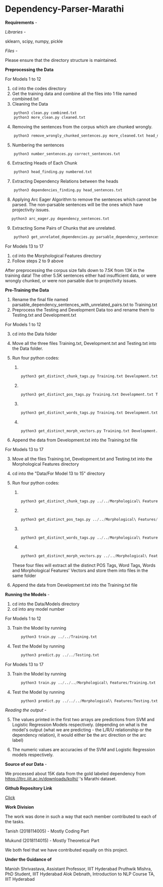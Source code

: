 # Dependency-Parser-Marathi

**Requirements** - 

_Libraries_ -

sklearn, scipy, numpy, pickle

_Files_ -

Please ensure that the directory structure is maintained.

**Preprocessing the Data**

For Models 1 to 12

1. cd into the codes directory
2. Get the training data and combine all the files into 1 file named combined.txt
3. Cleaning the Data
```python
    python3 clean.py combined.txt   
    python3 more_clean.py cleaned.txt
```
4. Removing the sentences from the corpus which are chunked wrongly.
```python
    python3 remove_wrongly_chunked_sentences.py more_cleaned.txt head_mapping.json   
```
5. Numbering the sentences
```python
    python3 number_sentences.py correct_sentences.txt   
``` 
6. Extracting Heads of Each Chunk
```python
    python3 head_finding.py numbered.txt   
``` 
7. Extracting Dependency Relations between the heads
```python
    python3 dependencies_finding.py head_sentences.txt
``` 
8. Applying Arc Eager Algorithm to remove the sentences which cannot be parsed. The non-parsable sentences will be the ones which have projectivity issues.
```python
   python3 arc_eager.py dependency_sentences.txt
``` 
9.  Extracting Some Pairs of Chunks that are unrelated.
```python
    python3 get_unrelated_dependencies.py parsable_dependency_sentences.txt
``` 

For Models 13 to 17
1. cd into the Morphological Features directory
2. Follow steps 2 to 9 above

After preprocessing the corpus size falls down to 7.5K from 13K in the training data! The other 5.5K sentences either had insufficient data, or were wrongly chunked, or were non parsable due to projectivity issues.

**Pre-Training the Data**

1. Rename the final file named parsable_dependency_sentences_with_unrelated_pairs.txt to Training.txt
2. Preprocess the Testing and Development Data too and rename them to Testing.txt and Development.txt

For Models 1 to 12

3. cd into the Data folder
4. Move all the three files Training.txt, Development.txt and Testing.txt into the Data folder.
5. Run four python codes:
   
   1.  
    ```python
        python3 get_distinct_chunk_tags.py Training.txt Development.txt Testing.txt
    ```
   2. 
    ```python
        python3 get_distinct_pos_tags.py Training.txt Development.txt Testing.txt
    ```
   3. 
    ```python
        python3 get_distinct_words_tags.py Training.txt Development.txt Testing.txt
    ```
   4.  
    ```python
        python3 get_distinct_morph_vectors.py Training.txt Development.txt Testing.txt
    ``` 
6. Append the data from Development.txt into the Training.txt file

For Models 13 to 17

3. Move all the files Training.txt, Development.txt and Testing.txt into the Morphological Features directory
4. cd into the "Data/For Model 13 to 15" directory
5. Run four python codes:
   
   1.  
    ```python
        python3 get_distinct_chunk_tags.py ../../Morphological\ Features/Training.txt ../../Morphological\ Features/Development.txt ../../Morphological\ Features/Testing.txt
    ```
   2. 
    ```python
        python3 get_distinct_pos_tags.py ../../Morphological\ Features/Training.txt ../../Morphological\ Features/Development.txt ../../Morphological\ Features/Testing.txt
    ```
   3. 
    ```python
        python3 get_distinct_words_tags.py ../../Morphological\ Features/Training.txt ../../Morphological\ Features/Development.txt ../../Morphological\ Features/Testing.txt
    ```
   4.  
    ```python
        python3 get_distinct_morph_vectors.py ../../Morphological\ Features/Training.txt ../../Morphological\ Features/Development.txt ../../Morphological\ Features/Testing.txt
    ``` 

    These four files will extract all the distinct POS Tags, Word Tags, Words and Morphological Features' Vectors and store them into files in the same folder

5. Append the data from Development.txt into the Training.txt file
    
     
**Running the Models** - 

1. cd into the Data/Models directory
2. cd into any model number

For Models 1 to 12

3. Train the Model by running 
    ```python
        python3 train.py ../../Training.txt
    ``` 
4. Test the Model by running
    ```python
        python3 predict.py ../../Testing.txt
    ``` 

For Models 13 to 17

3. Train the Model by running 
    ```python
        python3 train.py ../../../Morphological\ Features/Training.txt
    ``` 
4. Test the Model by running
    ```python
        python3 predict.py ../../../Morphological\ Features/Testing.txt
    ``` 
    
_Reading the output_ -

5. The values printed in the first two arrays are predictions from SVM and Logistic Regression Models respectively. (depending on what is the model's output (what we are predicting - the L/R/U relationship or the dependency relation), it would either be the arc direction or the arc label)

6. The numeric values are accuracies of the SVM and Logistic Regression models respectively.


**Source of our Data** -

We processed about 15K data from the gold labeled dependency from https://ltrc.iiit.ac.in/downloads/kolhi/ 's Marathi dataset.


**Github Repository Link**

[Click](https://github.com/destinyson7/Dependency-Parser-Marathi)


**Work Division**

The work was done in such a way that each member contributed to each of the tasks.

Tanish (2018114005) - Mostly Coding Part

Mukund (2018114015) - Mostly Theoretical Part

We both feel that we have contributed equally on this project.

**Under the Guidance of**

Manish Shrivastava, Assistant Professor, IIIT Hyderabad
Pruthwik Mishra, PhD Student, IIIT Hyderabad
Alok Debnath, Introduction to NLP Course TA, IIIT Hyderabad